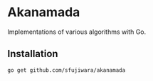 # Akanamada

Implementations of various algorithms with Go.

## Installation

```shell
go get github.com/sfujiwara/akanamada
```
